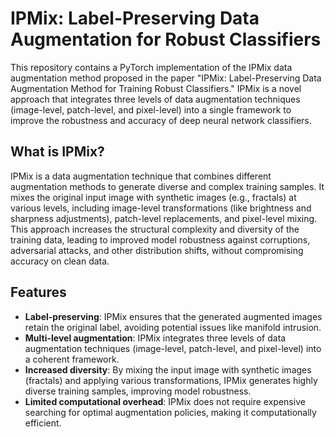 # IPMix: Label-Preserving Data Augmentation for Robust Classifiers

This repository contains a PyTorch implementation of the IPMix data augmentation method proposed in the paper "IPMix: Label-Preserving Data Augmentation Method for Training Robust Classifiers." IPMix is a novel approach that integrates three levels of data augmentation techniques (image-level, patch-level, and pixel-level) into a single framework to improve the robustness and accuracy of deep neural network classifiers.

## What is IPMix?

IPMix is a data augmentation technique that combines different augmentation methods to generate diverse and complex training samples. It mixes the original input image with synthetic images (e.g., fractals) at various levels, including image-level transformations (like brightness and sharpness adjustments), patch-level replacements, and pixel-level mixing. This approach increases the structural complexity and diversity of the training data, leading to improved model robustness against corruptions, adversarial attacks, and other distribution shifts, without compromising accuracy on clean data.

## Features

- **Label-preserving**: IPMix ensures that the generated augmented images retain the original label, avoiding potential issues like manifold intrusion.
- **Multi-level augmentation**: IPMix integrates three levels of data augmentation techniques (image-level, patch-level, and pixel-level) into a coherent framework.
- **Increased diversity**: By mixing the input image with synthetic images (fractals) and applying various transformations, IPMix generates highly diverse training samples, improving model robustness.
- **Limited computational overhead**: IPMix does not require expensive searching for optimal augmentation policies, making it computationally efficient.
